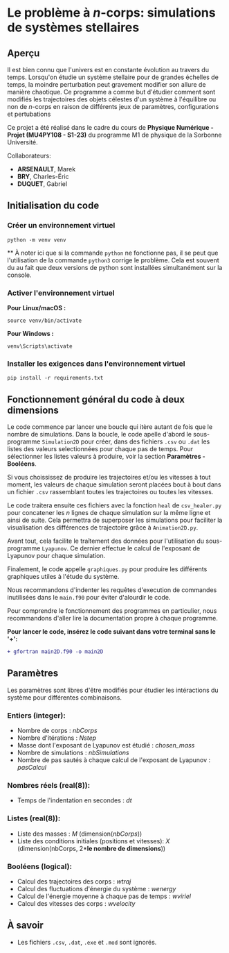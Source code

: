 # Le problème à _n_-corps: simulations de systèmes stellaires

## Aperçu

Il est bien connu que l'univers est en constante évolution au travers du temps. Lorsqu'on étudie un système stellaire pour de grandes échelles de temps, la moindre perturbation peut gravement modifier son allure de manière chaotique. Ce programme a comme but d'étudier comment sont modifiés les trajectoires des objets célestes d'un système à l'équilibre ou non de _n_-corps en raison de différents jeux de paramètres, configurations et pertubations

Ce projet a été réalisé dans le cadre du cours de __Physique Numérique - Projet (MU4PY108 - S1-23)__ du programme M1 de physique de la Sorbonne Université.

Collaborateurs:

- __ARSENAULT__, Marek
- __BRY__, Charles-Éric
- __DUQUET__, Gabriel

## Initialisation du code

### Créer un environnement virtuel
```
python -m venv venv
```
** À noter ici que si la commande `python` ne fonctionne pas, il se peut que l'utilisation de la commande `python3` corrige le problème. Cela est souvent du au fait que deux versions de python sont installées simultanément sur la console.

### Activer l'environnement virtuel
__Pour Linux/macOS :__
```
source venv/bin/activate
``` 
__Pour Windows :__
```
venv\Scripts\activate
```

### Installer les exigences dans l'environnement virtuel
```
pip install -r requirements.txt
```

## Fonctionnement général du code à deux dimensions

Le code commence par lancer une boucle qui itère autant de fois que le nombre de simulations. Dans la boucle, le code apelle d'abord le sous-programme `Simulation2D` pour créer, dans des fichiers `.csv` ou `.dat` les listes des valeurs selectionnées pour chaque pas de temps. Pour sélectionner les listes valeurs à produire, voir la section __Paramètres - Booléens__.  
  
Si vous choississez de produire les trajectoires et/ou les vitesses à tout moment, les valeurs de chaque simulation seront placées bout à bout dans un fichier `.csv` rassemblant toutes les trajectoires ou toutes les vitesses.

Le code traitera ensuite ces fichiers avec la fonction `heal` de `csv_healer.py` pour concatener les _n_ lignes de chaque simulation sur la même ligne et ainsi de suite. Cela permettra de superposer les simulations pour faciliter la visualisation des différences de trajectoire grâce à `Animation2D.py`. 

Avant tout, cela facilite le traîtement des données pour l'utilisation du sous-programme `Lyapunov`. Ce dernier effectue le calcul de l'exposant de Lyapunov pour chaque simulation.

Finalement, le code appelle `graphiques.py` pour produire les différents graphiques utiles à l'étude du système.

Nous recommandons d'indenter les requêtes d'execution de commandes inutilisées dans le `main.f90` pour éviter d'alourdir le code.

Pour comprendre le fonctionnement des programmes en particulier, nous recommandons d'aller lire la documentation propre à chaque programme.

__Pour lancer le code, insérez le code suivant dans votre terminal sans le '+':__

```diff
+ gfortran main2D.f90 -o main2D
```

## Paramètres

Les paramètres sont libres d'être modifiés pour étudier les intéractions du système pour différentes combinaisons.

### Entiers (integer):
- Nombre de corps : _nbCorps_
- Nombre d'itérations : _Nstep_
- Masse dont l'exposant de Lyapunov est étudié : _chosen_mass_
- Nombre de simulations : _nbSimulations_
- Nombre de pas sautés à chaque calcul de l'exposant de Lyapunov : _pasCalcul_

### Nombres réels (real(8)):
- Temps de l'indentation en secondes : _dt_

### Listes (real(8)):
- Liste des masses : _M_ (dimension(_nbCorps_))
- Liste des conditions initiales (positions et vitesses): _X_ (dimension(nbCorps, 2*__le nombre de dimensions__))

### Booléens (logical):
- Calcul des trajectoires des corps : _wtraj_
- Calcul des fluctuations d'énergie du système : _wenergy_
- Calcul de l'énergie moyenne à chaque pas de temps : _wviriel_
- Calcul des vitesses des corps : _wvelocity_

## À savoir

- Les fichiers `.csv`, `.dat`, `.exe` et `.mod` sont ignorés.
